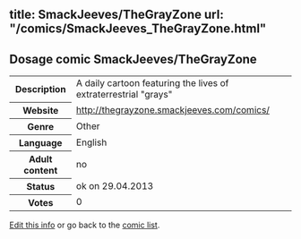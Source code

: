 title: SmackJeeves/TheGrayZone
url: "/comics/SmackJeeves_TheGrayZone.html"
---
Dosage comic SmackJeeves/TheGrayZone
-----------------------------------------

<p id="msg"></p>
<script type="text/javascript">
if (window.location.search === '?edit_info_mail=sent_ok') {
  var elem = document.getElementById("msg");
  elem.innerHTML = 'Edited information sucessfully sent for review, which is usually done daily. Thanks!';
  elem.className = 'ok';
}
</script>
<table class="comicinfo">
<tr>
<th>Description</th><td>A daily cartoon featuring the lives of extraterrestrial &quot;grays&quot;</td>
</tr>
<tr>
<th>Website</th><td><a href="http://thegrayzone.smackjeeves.com/comics/">http://thegrayzone.smackjeeves.com/comics/</a></td>
</tr>
<tr>
<th>Genre</th><td>Other</td>
</tr>
<tr>
<th>Language</th><td>English</td>
</tr>
<tr>
<th>Adult content</th><td>no</td>
</tr>
<tr>
<th>Status</th><td>ok on 29.04.2013</td>
</tr>
<tr>
<th>Votes</th><td>0</td>
</tr>
</table>

[Edit this info](SmackJeeves_TheGrayZone_edit.html) or go back to the [comic list](../comic-index.html).
